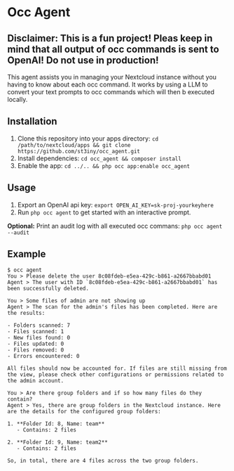 <!--
  - SPDX-FileCopyrightText: 2025 Richard Steinmetz
  - SPDX-License-Identifier: AGPL-3.0-or-later
-->
# Occ Agent

## Disclaimer: This is a fun project! Pleas keep in mind that all output of occ commands is sent to OpenAI! Do not use in production!

This agent assists you in managing your Nextcloud instance without you having to know about each occ command.
It works by using a LLM to convert your text prompts to occ commands which will then b executed locally.

## Installation

1. Clone this repository into your apps directory: `cd /path/to/nextcloud/apps && git clone https://github.com/st3iny/occ_agent.git`
2. Install dependencies: `cd occ_agent && composer install`
3. Enable the app: `cd ../.. && php occ app:enable occ_agent`

## Usage

1. Export an OpenAI api key: `export OPEN_AI_KEY=sk-proj-yourkeyhere`
2. Run `php occ agent` to get started with an interactive prompt.

**Optional:** Print an audit log with all executed occ commans: `php occ agent --audit`

## Example

```
$ occ agent
You > Please delete the user 8c08fdeb-e5ea-429c-b861-a2667bbabd01
Agent > The user with ID `8c08fdeb-e5ea-429c-b861-a2667bbabd01` has been successfully deleted.

You > Some files of admin are not showing up
Agent > The scan for the admin's files has been completed. Here are the results:

- Folders scanned: 7
- Files scanned: 1
- New files found: 0
- Files updated: 0
- Files removed: 0
- Errors encountered: 0

All files should now be accounted for. If files are still missing from the view, please check other configurations or permissions related to the admin account.

You > Are there group folders and if so how many files do they contain?
Agent > Yes, there are group folders in the Nextcloud instance. Here are the details for the configured group folders:

1. **Folder Id: 8, Name: team**
   - Contains: 2 files

2. **Folder Id: 9, Name: team2**
   - Contains: 2 files

So, in total, there are 4 files across the two group folders.
```
